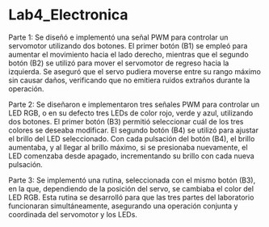 # Lab4_Electronica

Parte 1: Se diseñó e implementó una señal PWM para controlar un servomotor utilizando dos botones. El primer botón (B1) se empleó para aumentar el movimiento hacia el lado derecho, mientras que el segundo botón (B2) se utilizó para mover el servomotor de regreso hacia la izquierda. Se aseguró que el servo pudiera moverse entre su rango máximo sin causar daños, verificando que no emitiera ruidos extraños durante la operación.

Parte 2: Se diseñaron e implementaron tres señales PWM para controlar un LED RGB, o en su defecto tres LEDs de color rojo, verde y azul, utilizando dos botones. El primer botón (B3) permitió seleccionar cuál de los tres colores se deseaba modificar. El segundo botón (B4) se utilizó para ajustar el brillo del LED seleccionado. Con cada pulsación del botón (B4), el brillo aumentaba, y al llegar al brillo máximo, si se presionaba nuevamente, el LED comenzaba desde apagado, incrementando su brillo con cada nueva pulsación.

Parte 3: Se implementó una rutina, seleccionada con el mismo botón (B3), en la que, dependiendo de la posición del servo, se cambiaba el color del LED RGB. Esta rutina se desarrolló para que las tres partes del laboratorio funcionaran simultáneamente, asegurando una operación conjunta y coordinada del servomotor y los LEDs.








